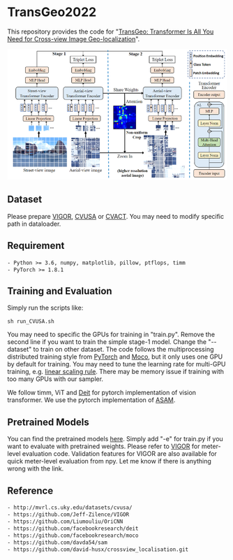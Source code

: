 # TransGeo2022
This repository provides the code for "[TransGeo: Transformer Is All You Need for Cross-view Image Geo-localization]()".

<img width=519 height=300 src="data/Overview.png"/>

[//]: # (```bash)

[//]: # (@inproceedings{zhu2022transgeo,)

[//]: # (  title={TransGeo: Transformer Is All You Need for Cross-view Image Geo-localization},)

[//]: # (  author={Zhu, Sijie and Shah, Mubarak and Chen, Chen},)

[//]: # (  booktitle={Proceedings of the IEEE/CVF Conference on Computer Vision and Pattern Recognition},)

[//]: # (  year={2022})

[//]: # (})

[//]: # (```)

## Dataset
Please prepare [VIGOR](https://github.com/Jeff-Zilence/VIGOR), [CVUSA](http://mvrl.cs.uky.edu/datasets/cvusa/) or [CVACT](https://github.com/Liumouliu/OriCNN). You may need to modify specific path in dataloader.

## Requirement
	- Python >= 3.6, numpy, matplotlib, pillow, ptflops, timm
    - PyTorch >= 1.8.1
	
## Training and Evaluation
Simply run the scripts like:

    sh run_CVUSA.sh

You may need to specific the GPUs for training in "train.py". Remove the second line if you want to train the simple stage-1 model. Change the "--dataset" to train on other dataset. The code follows the multiprocessing distributed training style from [PyTorch](https://github.com/pytorch/examples/tree/main/imagenet) and [Moco](https://github.com/facebookresearch/moco), but it only uses one GPU by default for training. You may need to tune the learning rate for multi-GPU training, e.g. [linear scaling rule](https://arxiv.org/pdf/1706.02677.pdf). There may be memory issue if training with too many GPUs with our sampler. 

We follow timm, ViT and [Deit](https://github.com/facebookresearch/deit) for pytorch implementation of vision transformer. We use the pytorch implementation of [ASAM](https://github.com/davda54/sam).

## Pretrained Models
You can find the pretrained models [here](https://drive.google.com/drive/folders/1oaITF_WJojkNaCMGTkBwNjOASEIEg6Vr?usp=sharing). Simply add "-e" for train.py if you want to evaluate with pretrained weights. Please refer to [VIGOR](https://github.com/Jeff-Zilence/VIGOR) for meter-level evaluation code. Validation features for VIGOR are also available for quick meter-level evaluation from npy. Let me know if there is anything wrong with the link.
    
## Reference
    - http://mvrl.cs.uky.edu/datasets/cvusa/
    - https://github.com/Jeff-Zilence/VIGOR
    - https://github.com/Liumouliu/OriCNN
    - https://github.com/facebookresearch/deit
    - https://github.com/facebookresearch/moco
    - https://github.com/davda54/sam
	- https://github.com/david-husx/crossview_localisation.git

